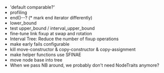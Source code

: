 * 'default comparable?'
* profiling
* end()--? (* mark end iterator differently)
* lower_bound
* test upper_bound / interval_upper_bound
* fine-tune link fixup at swap and rotation
* Interval Tree: Reduce the number of fixup operations
* make early fails configurable
* kill move-constructor & copy-constructor & copy-assignment
* make helper functions use SFINAE
* move node base into tree
* When we pass NB around, we probably don't need NodeTraits anymore?